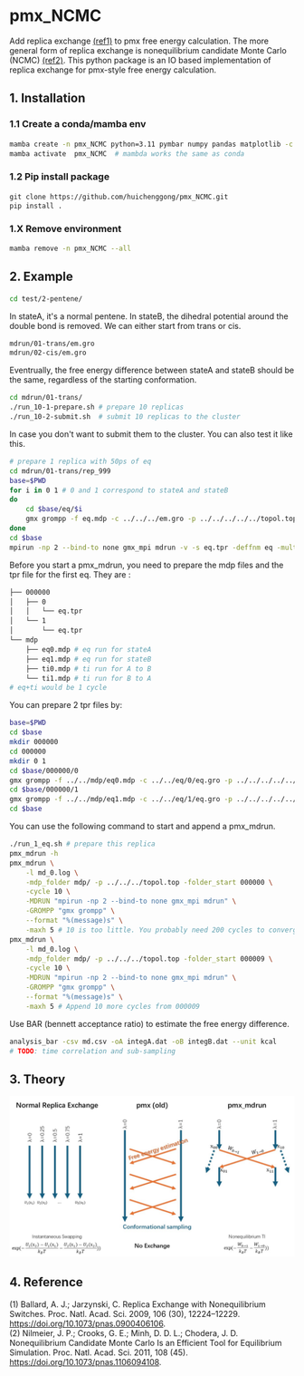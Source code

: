 # pmx_NCMC
Add replica exchange [(ref1)](#4-reference) to pmx free energy calculation. The more general form of
replica exchange is nonequilibrium candidate Monte Carlo (NCMC) [(ref2)](#4-reference). This python 
package is an IO based implementation of replica exchange for pmx-style free 
energy calculation.

## 1. Installation
### 1.1 Create a conda/mamba env
```bash
mamba create -n pmx_NCMC python=3.11 pymbar numpy pandas matplotlib -c conda-forge
mamba activate  pmx_NCMC  # mambda works the same as conda
```
### 1.2 Pip install package
```
git clone https://github.com/huichenggong/pmx_NCMC.git
pip install .
```
### 1.X Remove environment
```bash
mamba remove -n pmx_NCMC --all
```


## 2. Example
```bash
cd test/2-pentene/
```
In stateA, it's a normal pentene. In stateB, the dihedral potential around 
the double bond is removed. We can either start from trans or cis.
```bash
mdrun/01-trans/em.gro
mdrun/02-cis/em.gro
```
Eventrually, the free energy difference between stateA and stateB should be the same, 
regardless of the starting conformation. 
```bash
cd mdrun/01-trans/
./run_10-1-prepare.sh # prepare 10 replicas
./run_10-2-submit.sh  # submit 10 replicas to the cluster
```
In case you don't want to submit them to the cluster. You can also test it like this.  
```bash
# prepare 1 replica with 50ps of eq
cd mdrun/01-trans/rep_999
base=$PWD
for i in 0 1 # 0 and 1 correspond to stateA and stateB
do
    cd $base/eq/$i
    gmx grompp -f eq.mdp -c ../../../em.gro -p ../../../../../topol.top  -o eq
done
cd $base
mpirun -np 2 --bind-to none gmx_mpi mdrun -v -s eq.tpr -deffnm eq -multidir eq/? 
```
Before you start a pmx_mdrun, you need to prepare the mdp files and the tpr file for the first eq. They are :  
```bash
├── 000000
│   ├── 0
│   │   └── eq.tpr
│   └── 1
│       └── eq.tpr
└── mdp
    ├── eq0.mdp # eq run for stateA
    ├── eq1.mdp # eq run for stateB
    ├── ti0.mdp # ti run for A to B
    └── ti1.mdp # ti run for B to A
# eq+ti would be 1 cycle
```
You can prepare 2 tpr files by:
```bash
base=$PWD
cd $base
mkdir 000000
cd 000000
mkdir 0 1
cd $base/000000/0
gmx grompp -f ../../mdp/eq0.mdp -c ../../eq/0/eq.gro -p ../../../../../topol.top -o eq
cd $base/000000/1
gmx grompp -f ../../mdp/eq1.mdp -c ../../eq/1/eq.gro -p ../../../../../topol.top -o eq
cd $base
```
You can use the following command to start and append a pmx_mdrun.
```bash
./run_1_eq.sh # prepare this replica
pmx_mdrun -h
pmx_mdrun \
    -l md_0.log \
    -mdp_folder mdp/ -p ../../../topol.top -folder_start 000000 \
    -cycle 10 \
    -MDRUN "mpirun -np 2 --bind-to none gmx_mpi mdrun" \
    -GROMPP "gmx grompp" \
    --format "%(message)s" \
    -maxh 5 # 10 is too little. You probably need 200 cycles to converge the delta G
pmx_mdrun \
    -l md_0.log \
    -mdp_folder mdp/ -p ../../../topol.top -folder_start 000009 \
    -cycle 10 \
    -MDRUN "mpirun -np 2 --bind-to none gmx_mpi mdrun" \
    -GROMPP "gmx grompp" \
    --format "%(message)s" \
    -maxh 5 # Append 10 more cycles from 000009
```
Use BAR (bennett acceptance ratio) to estimate the free energy difference.
```bash
analysis_bar -csv md.csv -oA integA.dat -oB integB.dat --unit kcal
# TODO: time correlation and sub-sampling
```

## 3. Theory
![Theory](./Fig/theory.jpg)

## 4. Reference
(1)	Ballard, A. J.; Jarzynski, C. Replica Exchange with Nonequilibrium Switches. Proc. Natl. Acad. Sci. 2009, 106 (30), 12224–12229. https://doi.org/10.1073/pnas.0900406106.  
(2)	Nilmeier, J. P.; Crooks, G. E.; Minh, D. D. L.; Chodera, J. D. Nonequilibrium Candidate Monte Carlo Is an Efficient Tool for Equilibrium Simulation. Proc. Natl. Acad. Sci. 2011, 108 (45). https://doi.org/10.1073/pnas.1106094108.  
